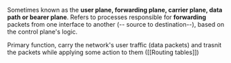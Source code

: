 Sometimes known as the **user plane, forwarding plane, carrier plane, data path or bearer plane**.
Refers to processes responsible for **forwarding** packets from one interface to another (-- source to destination--), based on the control plane's logic.

Primary function, carry the network's user traffic (data packets) and trasnit the packets while applying some action to them ([[Routing tables]])